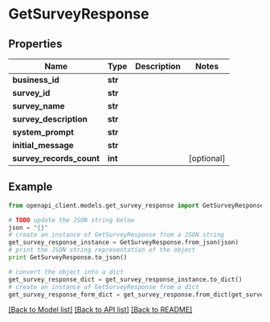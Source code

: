 # GetSurveyResponse


## Properties
Name | Type | Description | Notes
------------ | ------------- | ------------- | -------------
**business_id** | **str** |  | 
**survey_id** | **str** |  | 
**survey_name** | **str** |  | 
**survey_description** | **str** |  | 
**system_prompt** | **str** |  | 
**initial_message** | **str** |  | 
**survey_records_count** | **int** |  | [optional] 

## Example

```python
from openapi_client.models.get_survey_response import GetSurveyResponse

# TODO update the JSON string below
json = "{}"
# create an instance of GetSurveyResponse from a JSON string
get_survey_response_instance = GetSurveyResponse.from_json(json)
# print the JSON string representation of the object
print GetSurveyResponse.to_json()

# convert the object into a dict
get_survey_response_dict = get_survey_response_instance.to_dict()
# create an instance of GetSurveyResponse from a dict
get_survey_response_form_dict = get_survey_response.from_dict(get_survey_response_dict)
```
[[Back to Model list]](../README.md#documentation-for-models) [[Back to API list]](../README.md#documentation-for-api-endpoints) [[Back to README]](../README.md)


